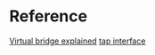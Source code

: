 # Reference
[Virtual bridge explained](http://www.innervoice.in/blogs/2013/12/02/linux-bridge-virtual-networking/)
[tap interface](http://www.innervoice.in/blogs/2013/12/08/tap-interfaces-linux-bridge/)
